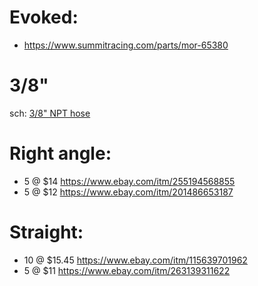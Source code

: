 # Evoked:
- https://www.summitracing.com/parts/mor-65380

# 3/8"
sch: [3/8" NPT hose](https://www.ebay.com/sch/i.html?_from=R40&_trksid=p2380057.m570.l1313&_nkw=3%2F8%22+NPT+hose&_sacat=0)

# Right angle:
- 5 @ $14 https://www.ebay.com/itm/255194568855
- 5 @ $12 https://www.ebay.com/itm/201486653187

# Straight:
- 10 @ $15.45 https://www.ebay.com/itm/115639701962
- 5 @ $11 https://www.ebay.com/itm/263139311622
